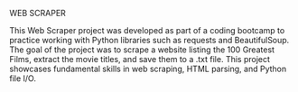 WEB SCRAPER

This Web Scraper project was developed as part of a coding bootcamp to practice working with Python libraries such as requests and BeautifulSoup. 
The goal of the project was to scrape a website listing the 100 Greatest Films, extract the movie titles, and save them to a .txt file.
This project showcases fundamental skills in web scraping, HTML parsing, and Python file I/O.

